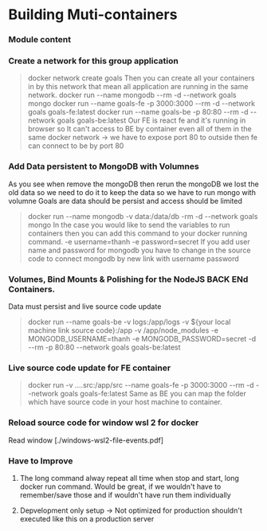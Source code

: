 # Building Muti-containers

### Module content

### Create a network for this group application
 > docker network create goals
 Then you can create all your containers in by this network that mean all application are running in the same network.
 > docker run --name mongodb --rm -d --network goals mongo
 > docker run --name goals-fe -p 3000:3000 --rm -d --network goals goals-fe:latest
 > docker run --name goals-be -p 80:80 --rm -d --network goals goals-be:latest
 Our FE is react fe and it's running in browser so It can't access to BE by container even all of them in the same docker network -> we have to expose port 80 to outside then fe can connect to be by port 80

### Add Data persistent to MongoDB with Volumnes
 As you see when remove the mongoDB then rerun the mongoDB we lost the old data so we need to do it to keep the data so we have to run mongo with volumne
 Goals are data should be persist and access should be limited
 > docker run --name mongodb -v data:/data/db -rm -d --network goals mongo
 In the case you would like to send the variables to run containers then you can add this command to your docker running command.
 > -e username=thanh -e password=secret
 If you add user name and password for mongodb you have to change in the source code to connect mongodb by new link with username password
 
 ### Volumes, Bind Mounts & Polishing for the NodeJS BACK ENd Containers.
 Data must persist and live source code update
 > docker run --name goals-be -v logs:/app/logs -v ${your local machine link source code}:/app -v /app/node_modules -e MONGODB_USERNAME=thanh -e MONGODB_PASSWORD=secret -d --rm -p 80:80 --network goals goals-be:latest

### Live source code update for FE container
 > docker run -v ....src:/app/src --name goals-fe -p 3000:3000 --rm -d --network goals goals-fe:latest
 Same as BE you can map the folder which have source code in your host machine to container.

### Reload source code for window wsl 2 for docker
 Read window [./windows-wsl2-file-events.pdf]

### Have to Improve
 1. The long command alway repeat all time when stop and start, long docker run command. Would be great, if we wouldn't have to remember/save those and if wouldn't have run them individually

 2. Depvelopment only setup -> Not optimized for production shouldn't executed like this on a production server